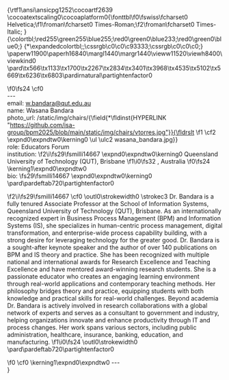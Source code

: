 {\rtf1\ansi\ansicpg1252\cocoartf2639
\cocoatextscaling0\cocoaplatform0{\fonttbl\f0\fswiss\fcharset0 Helvetica;\f1\froman\fcharset0 Times-Roman;\f2\froman\fcharset0 Times-Italic;
}
{\colortbl;\red255\green255\blue255;\red0\green0\blue233;\red0\green0\blue0;}
{\*\expandedcolortbl;;\cssrgb\c0\c0\c93333;\cssrgb\c0\c0\c0;}
\paperw11900\paperh16840\margl1440\margr1440\vieww11520\viewh8400\viewkind0
\pard\tx566\tx1133\tx1700\tx2267\tx2834\tx3401\tx3968\tx4535\tx5102\tx5669\tx6236\tx6803\pardirnatural\partightenfactor0

\f0\fs24 \cf0 \
---\
email: w.bandara@qut.edu.au\
name: Wasana Bandara \
photo_url: /static/img/chairs/{\field{\*\fldinst{HYPERLINK "https://github.com/isa-group/bpm2025/blob/main/static/img/chairs/vtorres.jpg"}}{\fldrslt 
\f1 \cf2 \expnd0\expndtw0\kerning0
\ul \ulc2 wasana_bandara.jpg}}\
role: Educators Forum\
institution: 
\f2\i\fs29\fsmilli14667 \expnd0\expndtw0\kerning0
Queensland University of Technology (QUT), Brisbane
\f1\i0\fs32 , Australia
\f0\fs24 \kerning1\expnd0\expndtw0 \
bio: 
\fs29\fsmilli14667 \expnd0\expndtw0\kerning0
\
\pard\pardeftab720\partightenfactor0

\f2\i\fs29\fsmilli14667 \cf0 \outl0\strokewidth0 \strokec3 Dr. Bandara is a fully tenured Associate Professor at the School of Information Systems, Queensland University of Technology (QUT), Brisbane. As an internationally recognized expert in Business Process Management (BPM) and Information Systems (IS), she specializes in human-centric process management, digital transformation, and enterprise-wide process capability building, with a strong desire for leveraging technology for the greater good. Dr. Bandara is a sought-after keynote speaker and the author of over 140 publications on BPM and IS theory and practice. She has been recognized with multiple national and international awards for Research Excellence and Teaching Excellence and have mentored award-winning research students. She is a passionate educator who creates an engaging learning environment through real-world applications and contemporary teaching methods. Her philosophy bridges theory and practice, equipping students with both knowledge and practical skills for real-world challenges. Beyond academia Dr. Bandara is actively involved in research collaborations with a global network of experts and serves as a consultant to government and industry, helping organizations innovate and enhance productivity through IT and process changes. Her work spans various sectors, including public administration, healthcare, insurance, banking, education, and manufacturing.
\f1\i0\fs24 \outl0\strokewidth0 \
\pard\pardeftab720\partightenfactor0

\f0 \cf0 \kerning1\expnd0\expndtw0 ---\
}